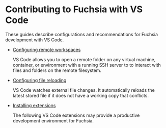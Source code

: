 # Contributing to Fuchsia with VS Code

These guides describe configurations and recommendations for Fuchsia development with VS Code.

* [Configuring remote workspaces](/docs/development/editors/vscode/remote-workspaces.md)

    VS Code allows you to open a remote folder on any virtual machine, container, or environment with a running SSH server to to interact with files and folders on
    the remote filesystem.

* [Configuring file reloading](/docs/development/editors/vscode/file-reloading.md)

    VS Code watches external file changes. It automatically reloads the latest stored file if it does not have a working copy that conflicts.

* [Installing extensions](/docs/development/editors/vscode/extensions.md)

    The following VS Code extensions may provide a productive development environment for Fuchsia.
